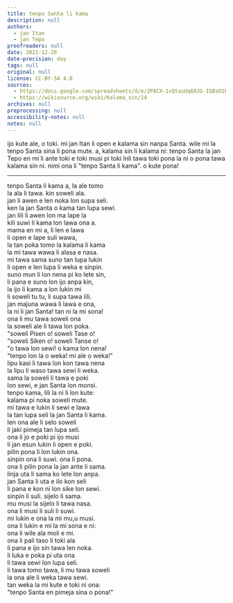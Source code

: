 ```yaml
---
title: tenpo Santa li kama
description: null
authors:
  - jan Itan
  - jan Tepo
proofreaders: null
date: 2021-12-28
date-precision: day
tags: null
original: null
license: CC-BY-SA 4.0
sources:
  - https://docs.google.com/spreadsheets/d/e/2PACX-1vQtasUq60JG-ISBsO1hlEFv5JszjeI57wEyCNEGhnjDq8AeyzKE-tx1qdwWtuMT3FBlyzNcGPvkBntD/pubhtml
  - https://wikisource.org/wiki/Kalama_sin/14
archives: null
preprocessing: null
accessibility-notes: null
notes: null
---
```


ijo kute ale, o toki. mi jan Itan li open e kalama sin nanpa Santa. wile mi la tenpo Santa sina li pona mute. a, kalama sin li kalama ni: tenpo Santa la jan Tepo en mi li ante toki e toki musi pi toki Inli tawa toki pona la ni o pona tawa kalama sin ni. nimi ona li "tenpo Santa li kama". o kute pona!

***

tenpo Santa li kama a, la ale tomo  
la ala li tawa. kin soweli ala.  
jan li awen e len noka lon supa seli.  
ken la jan Santa o kama tan lupa sewi.  
jan lili li awen lon ma lape la  
kili suwi li kama lon lawa ona a.  
mama en mi a, li len e lawa  
li open e lape suli wawa,  
la tan poka tomo la kalama li kama  
la mi tawa wawa li alasa e nasa.  
mi tawa sama suno tan lupa lukin  
li open e len lupa li weka e sinpin.  
suno mun li lon nena pi ko lete sin,  
li pana e suno lon ijo anpa kin,  
la ijo li kama a lon lukin mi  
li soweli tu tu, li supa tawa lili.  
jan majuna wawa li lawa e ona,  
la ni li jan Santa! tan ni la mi sona!  
ona li mu tawa soweli ona  
la soweli ale li tawa lon poka.  
"soweli Pisen o! soweli Tase o!  
"soweli Siken o! soweli Tanse o!  
"o tawa lon sewi! o kama lon nena!  
"tenpo lon la o weka! mi ale o weka!"  
lipu kasi li tawa lon kon tawa nena  
la lipu li waso tawa sewi li weka.  
sama la soweli li tawa e poki  
lon sewi, e jan Santa lon monsi.  
tenpo kama, lili la ni li lon kute:  
kalama pi noka soweli mute.  
mi tawa e lukin li sewi e lawa  
la tan lupa seli la jan Santa li kama.  
len ona ale li selo soweli  
li jaki pimeja tan lupa seli.  
ona li jo e poki pi ijo musi  
li jan esun lukin li open e poki.  
pilin pona li lon lukin ona.  
sinpin ona li suwi. ona li pona.  
ona li pilin pona la jan ante li sama.  
linja uta li sama ko lete lon anpa.  
jan Santa li uta e ilo kon seli  
li pana e kon ni lon sike lon sewi.  
sinpin li suli. sijelo li sama.  
mu musi la sijelo li tawa nasa.  
ona li musi li suli li suwi.  
mi lukin e ona la mi mu,u musi.  
ona li lukin e mi la mi sona e ni:  
ona li wile ala moli e mi.  
ona li pali taso li toki ala  
li pana e ijo sin tawa len noka.  
li luka e poka pi uta ona  
li tawa sewi lon lupa seli.  
li tawa tomo tawa, li mu tawa soweli  
la ona ale li weka tawa sewi.  
tan weka la mi kute e toki ni ona:  
"tenpo Santa en pimeja sina o pona!"